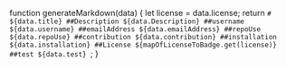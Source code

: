 function generateMarkdown(data) {
   let license = data.license;
    return `# ${data.title}
   ##Description
   ${data.Description}
   ##username
   ${data.username}
   ##emailAddress
   ${data.emailAddress}
   ##repoUse
   ${data.repoUse}
   ##contribution
   ${data.contribution}
   ##installation
   ${data.installation}
   ##License
   ${mapOfLicenseToBadge.get(license)}
   ##test
   ${data.test}
   `;
}